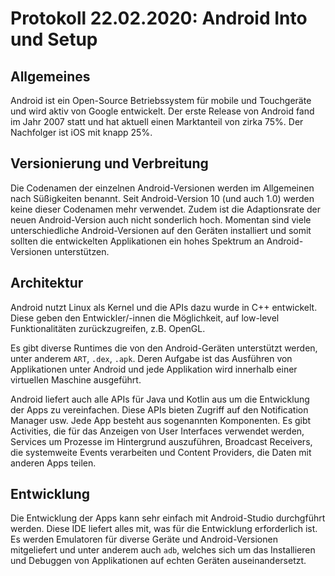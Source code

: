 # Protokoll 22.02.2020: Android Into und Setup

## Allgemeines
Android ist ein Open-Source Betriebssystem für mobile und Touchgeräte und wird
aktiv von Google entwickelt. Der erste Release von Android fand im Jahr 2007
statt und hat aktuell einen Marktanteil von zirka 75%. Der Nachfolger ist iOS
mit knapp 25%.


## Versionierung und Verbreitung
Die Codenamen der einzelnen Android-Versionen werden im Allgemeinen nach
Süßigkeiten benannt. Seit Android-Version 10 (und auch 1.0) werden keine dieser
Codenamen mehr verwendet. Zudem ist die Adaptionsrate der neuen Android-Version
auch nicht sonderlich hoch. Momentan sind viele unterschiedliche
Android-Versionen auf den Geräten installiert und somit sollten die entwickelten
Applikationen ein hohes Spektrum an Android-Versionen unterstützen.

## Architektur
Android nutzt Linux als Kernel und die APIs dazu wurde in C++ entwickelt. Diese
geben den Entwickler/-innen die Möglichkeit, auf low-level Funktionalitäten
zurückzugreifen, z.B. OpenGL.

Es gibt diverse Runtimes die von den Android-Geräten unterstützt werden, unter
anderem ```ART```, ```.dex```, ```.apk```. Deren Aufgabe ist das Ausführen von
Applikationen unter Android und jede Applikation wird innerhalb einer virtuellen
Maschine ausgeführt.

Android liefert auch alle APIs für Java und Kotlin aus um die Entwicklung der
Apps zu vereinfachen. Diese APIs bieten Zugriff auf den Notification Manager
usw. Jede App besteht aus sogenannten Komponenten. Es gibt Activities, die für
das Anzeigen von User Interfaces verwendet werden, Services um Prozesse im
Hintergrund auszuführen, Broadcast Receivers, die systemweite Events verarbeiten
und Content Providers, die Daten mit anderen Apps teilen.

## Entwicklung
Die Entwicklung der Apps kann sehr einfach mit Android-Studio durchgführt
werden. Diese IDE liefert alles mit, was für die Entwicklung erforderlich ist.
Es werden Emulatoren für diverse Geräte und Android-Versionen mitgeliefert und
unter anderem auch ```adb```, welches sich um das Installieren und Debuggen von
Applikationen auf echten Geräten auseinandersetzt.



